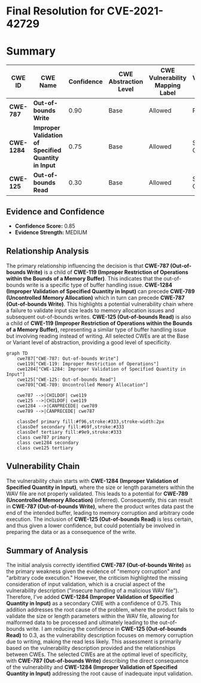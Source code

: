 # Final Resolution for CVE-2021-42729

# Summary
| CWE ID | CWE Name | Confidence | CWE Abstraction Level | CWE Vulnerability Mapping Label | CWE-Vulnerability Mapping Notes |
|---|---|---|---|---|---|
| **CWE-787** | **Out-of-bounds Write** | 0.90 | Base | Allowed | Primary CWE |
| **CWE-1284** | **Improper Validation of Specified Quantity in Input** | 0.75 | Base | Allowed | Secondary Candidate |
| **CWE-125** | **Out-of-bounds Read** | 0.30 | Base | Allowed | Secondary Candidate |

## Evidence and Confidence

*   **Confidence Score:** 0.85
*   **Evidence Strength:** MEDIUM

## Relationship Analysis
The primary relationship influencing the decision is that **CWE-787 (Out-of-bounds Write)** is a child of **CWE-119 (Improper Restriction of Operations within the Bounds of a Memory Buffer)**. This indicates that the out-of-bounds write is a specific type of buffer handling issue. **CWE-1284 (Improper Validation of Specified Quantity in Input)** can precede **CWE-789 (Uncontrolled Memory Allocation)** which in turn can precede **CWE-787 (Out-of-bounds Write)**. This highlights a potential vulnerability chain where a failure to validate input size leads to memory allocation issues and subsequent out-of-bounds writes. **CWE-125 (Out-of-bounds Read)** is also a child of **CWE-119 (Improper Restriction of Operations within the Bounds of a Memory Buffer)**, representing a similar type of buffer handling issue but involving reading instead of writing. All selected CWEs are at the Base or Variant level of abstraction, providing a good level of specificity.

```mermaid
graph TD
    cwe787["CWE-787: Out-of-bounds Write"]
    cwe119["CWE-119: Improper Restriction of Operations"]
    cwe1284["CWE-1284: Improper Validation of Specified Quantity in Input"]
    cwe125["CWE-125: Out-of-bounds Read"]
    cwe789["CWE-789: Uncontrolled Memory Allocation"]

    cwe787 -->|CHILDOF| cwe119
    cwe125 -->|CHILDOF| cwe119
    cwe1284 -->|CANPRECEDE| cwe789
    cwe789 -->|CANPRECEDE| cwe787
    
    classDef primary fill:#f96,stroke:#333,stroke-width:2px
    classDef secondary fill:#69f,stroke:#333
    classDef tertiary fill:#9e9,stroke:#333
    class cwe787 primary
    class cwe1284 secondary
    class cwe125 tertiary
```

## Vulnerability Chain
The vulnerability chain starts with **CWE-1284 (Improper Validation of Specified Quantity in Input)**, where the size or length parameters within the WAV file are not properly validated. This leads to a potential for **CWE-789 (Uncontrolled Memory Allocation)** (inferred). Consequently, this can result in **CWE-787 (Out-of-bounds Write)**, where the product writes data past the end of the intended buffer, leading to memory corruption and arbitrary code execution. The inclusion of **CWE-125 (Out-of-bounds Read)** is less certain, and thus given a lower confidence, but could potentially be involved in preparing the data or as a consequence of the write.

## Summary of Analysis
The initial analysis correctly identified **CWE-787 (Out-of-bounds Write)** as the primary weakness given the evidence of "memory corruption" and "arbitrary code execution." However, the criticism highlighted the missing consideration of input validation, which is a crucial aspect of the vulnerability description ("insecure handling of a malicious WAV file"). Therefore, I've added **CWE-1284 (Improper Validation of Specified Quantity in Input)** as a secondary CWE with a confidence of 0.75. This addition addresses the root cause of the problem, where the product fails to validate the size or length parameters within the WAV file, allowing for malformed data to be processed and ultimately leading to the out-of-bounds write. I am reducing the confidence in **CWE-125 (Out-of-bounds Read)** to 0.3, as the vulnerability description focuses on memory corruption due to writing, making the read less likely. This assessment is primarily based on the vulnerability description provided and the relationships between CWEs. The selected CWEs are at the optimal level of specificity, with **CWE-787 (Out-of-bounds Write)** describing the direct consequence of the vulnerability and **CWE-1284 (Improper Validation of Specified Quantity in Input)** addressing the root cause of inadequate input validation.